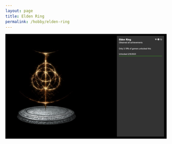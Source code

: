 ```yaml
---
layout: page
title: Elden Ring 
permalink: /hobby/elden-ring
---
```


<img src="/assets/img/elden_ring.png">